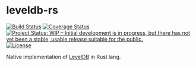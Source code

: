 # leveldb-rs

[![Build Status](https://travis-ci.org/sunchao/leveldb-rs.svg?branch=master)](https://travis-ci.org/sunchao/leveldb-rs)
[![Coverage Status](https://coveralls.io/repos/github/sunchao/leveldb-rs/badge.svg?branch=master)](https://coveralls.io/github/sunchao/leveldb-rs?branch=master)
[![Project Status: WIP – Initial development is in progress, but there has not yet been a stable, usable release suitable for the public.](http://www.repostatus.org/badges/latest/wip.svg)](http://www.repostatus.org/#wip)
[![License](https://img.shields.io/badge/License-Apache%202.0-blue.svg)](https://opensource.org/licenses/Apache-2.0)

Native implementation of [LevelDB](https://github.com/google/leveldb) in
Rust lang.
